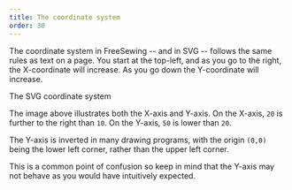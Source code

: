 ```yaml
---
title: The coordinate system
order: 30
---
```


The coordinate system in FreeSewing -- and in SVG -- follows the same rules as text on a page.
You start at the top-left, and as you go to the right, the X-coordinate will increase.
As you go down the Y-coordinate will increase.

<Example part="docs_coords">
The SVG coordinate system
</Example>

The image above illustrates both the X-axis and Y-axis.
On the X-axis, `20` is further to the right than `10`.
On the Y-axis, `50` is lower than `20`.

<Note>

The Y-axis is inverted in many drawing programs, with the origin
`(0,0)` being the lower left corner, rather than the upper left corner.

This is a common point of confusion so keep in mind that the Y-axis may
not behave as you would have intuitively expected.

</Note>
